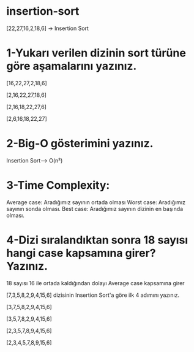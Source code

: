 # insertion-sort

[22,27,16,2,18,6] -> Insertion Sort

# 1-Yukarı verilen dizinin sort türüne göre aşamalarını yazınız.

[16,22,27,2,18,6]

[2,16,22,27,18,6]

[2,16,18,22,27,6]

[2,6,16,18,22,27]

# 2-Big-O gösterimini yazınız.

Insertion Sort--> O(n²)

# 3-Time Complexity:
Average case: Aradığımız sayının ortada olması
Worst case: Aradığımız sayının sonda olması.
Best case: Aradığımız sayının dizinin en başında olması.

# 4-Dizi sıralandıktan sonra 18 sayısı hangi case kapsamına girer? Yazınız.

18 sayısı 16 ile ortada kaldığından dolayı Average case kapsamına girer

[7,3,5,8,2,9,4,15,6] dizisinin Insertion Sort'a göre ilk 4 adımını yazınız.

[3,7,5,8,2,9,4,15,6]

[3,5,7,8,2,9,4,15,6]

[2,3,5,7,8,9,4,15,6]

[2,3,4,5,7,8,9,15,6]
